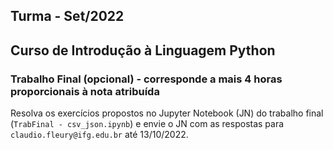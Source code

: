 ## Turma - Set/2022
## Curso de Introdução à Linguagem Python

### Trabalho Final (opcional) - corresponde a mais 4 horas proporcionais à nota atribuída

Resolva os exercícios propostos no Jupyter Notebook (JN) do trabalho final (`TrabFinal - csv_json.ipynb`) e envie o JN com as respostas para `claudio.fleury@ifg.edu.br` até 13/10/2022.

